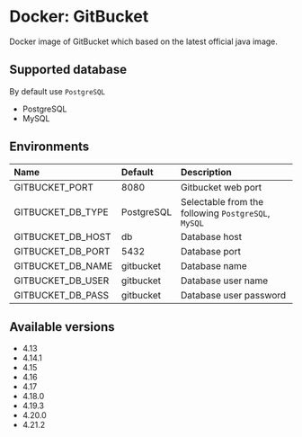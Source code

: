 # Docker: GitBucket

Docker image of GitBucket which based on the latest official java image.

## Supported database
By default use `PostgreSQL`

- PostgreSQL
- MySQL

## Environments

|Name|Default|Description|
|:---|:------|:----------|
|GITBUCKET_PORT|8080|Gitbucket web port|
|GITBUCKET_DB_TYPE|PostgreSQL|Selectable from the following `PostgreSQL`, `MySQL`|
|GITBUCKET_DB_HOST|db|Database host|
|GITBUCKET_DB_PORT|5432|Database port|
|GITBUCKET_DB_NAME|gitbucket|Database name|
|GITBUCKET_DB_USER|gitbucket|Database user name|
|GITBUCKET_DB_PASS|gitbucket|Database user password|

## Available versions
- 4.13
- 4.14.1
- 4.15
- 4.16
- 4.17
- 4.18.0
- 4.19.3
- 4.20.0
- 4.21.2